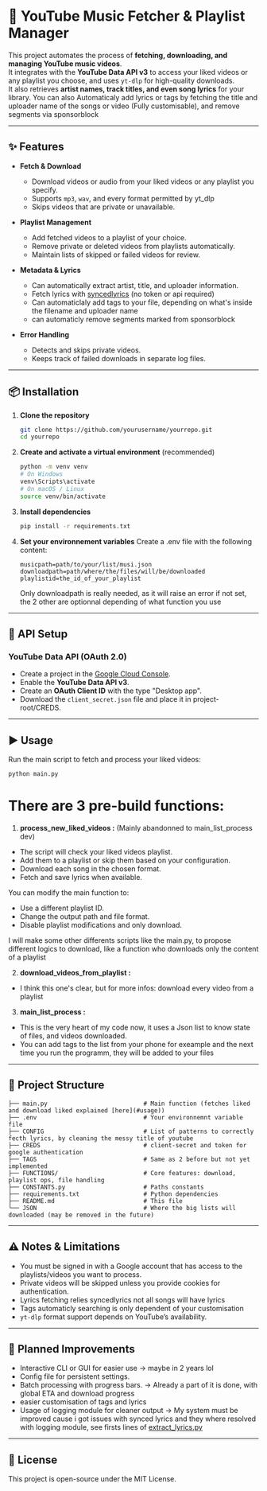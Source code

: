 # 🎵 YouTube Music Fetcher & Playlist Manager

This project automates the process of **fetching, downloading, and managing YouTube music videos**.  
It integrates with the **YouTube Data API v3** to access your liked videos or any playlist you choose, and uses `yt-dlp` for high-quality downloads.  
It also retrieves **artist names, track titles, and even song lyrics** for your library.
You can also Automaticaly add lyrics or tags by fetching the title and uploader name of the songs or video (Fully customisable), and remove segments via sponsorblock


---

## ✨ Features

- **Fetch & Download**
  - Download videos or audio from your liked videos or any playlist you specify.
  - Supports `mp3`, `wav`, and every format permitted by yt_dlp
  - Skips videos that are private or unavailable.

- **Playlist Management**
  - Add fetched videos to a playlist of your choice.
  - Remove private or deleted videos from playlists automatically.
  - Maintain lists of skipped or failed videos for review.

- **Metadata & Lyrics**
  - Can automatically extract artist, title, and uploader information.
  - Fetch lyrics with [syncedlyrics](https://github.com/moehmeni/syncedlyrics) (no token or api required)
  - Can automaticlaly add tags to your file, depending on what's inside the filename and uploader name
  - can automaticly remove segments marked from sponsorblock

- **Error Handling**
  - Detects and skips private videos.
  - Keeps track of failed downloads in separate log files.

---

## 📦 Installation

1. **Clone the repository**
   ```bash
   git clone https://github.com/yourusername/yourrepo.git
   cd yourrepo
   ```

2. **Create and activate a virtual environment** (recommended)
   ```bash
   python -m venv venv
   # On Windows
   venv\Scripts\activate
   # On macOS / Linux
   source venv/bin/activate
   ```

3. **Install dependencies**
   ```bash
   pip install -r requirements.txt
   ```

4. **Set your environnement variables**
    Create a .env file with the following content:
    ```env
    musicpath=path/to/your/list/musi.json
    downloadpath=path/where/the/files/will/be/downloaded
    playlistid=the_id_of_your_playlist
    ```
    Only downloadpath is really needed, as it will raise an error if not set, the 2 other are optionnal depending of what function you use
---

## 🔑 API Setup

### YouTube Data API (OAuth 2.0)
- Create a project in the [Google Cloud Console](https://console.cloud.google.com/).
- Enable the **YouTube Data API v3**.
- Create an **OAuth Client ID** with the type "Desktop app".
- Download the `client_secret.json` file and place it in project-root/CREDS.


---

## ▶️ Usage

Run the main script to fetch and process your liked videos:

```bash
python main.py
```
# There are 3 pre-build functions: 

  1. **process_new_liked_videos :** (Mainly abandonned to main_list_process dev)

  - The script will check your liked videos playlist.
  - Add them to a playlist or skip them based on your configuration.
  - Download each song in the chosen format.
  - Fetch and save lyrics when available.

  You can modify the main function to:
  - Use a different playlist ID.
  - Change the output path and file format.
  - Disable playlist modifications and only download.

  I will make some other differents scripts like the main.py, to propose different logics to download, like a function who downloads only the content of a playlist

  2. **download_videos_from_playlist :**

  - I think this one's clear, but for more infos: download every video from a playlist

  3. **main_list_process :**
  - This is the very heart of my code now, it uses a Json list to know state of files, and videos downloaded.
  - You can add tags to the list from your phone for exeample and the next time you run the programm, they will be added to your files



---

## 📂 Project Structure

```
├── main.py                           # Main function (fetches liked and download liked explained [here](#usage))
├── .env                              # Your environnemnt variable file
├── CONFIG                            # List of patterns to correctly fecth lyrics, by cleaning the messy title of youtube
├── CREDS                             # client-secret and token for google authentication
├── TAGS                              # Same as 2 before but not yet implemented
├── FUNCTIONS/                        # Core features: download, playlist ops, file handling
├── CONSTANTS.py                      # Paths constants
├── requirements.txt                  # Python dependencies
├── README.md                         # This file
└── JSON                              # Where the big lists will downloaded (may be removed in the future)
```

---

## ⚠️ Notes & Limitations
- You must be signed in with a Google account that has access to the playlists/videos you want to process.
- Private videos will be skipped unless you provide cookies for authentication.
- Lyrics fetching relies syncedlyrics not all songs will have lyrics
- Tags automaticly searching is only dependent of your customisation
- `yt-dlp` format support depends on YouTube’s availability.

---

## 🚀 Planned Improvements
- Interactive CLI or GUI for easier use -> maybe in 2 years lol
- Config file for persistent settings.
- Batch processing with progress bars. -> Already a part of it is done, with global ETA and download progress
- easier customisation of tags and lyrics
- Usage of logging module for cleaner output -> My system must be improved cause i got issues with synced lyrics and they where resolved with logging module, see firsts lines of [extract_lyrics.py](https://github.com/Elnix90/Youtube-Downloader/blob/master/FUNCTIONS/extract_lyrics.py)

---

## 📝 License
This project is open-source under the MIT License.
